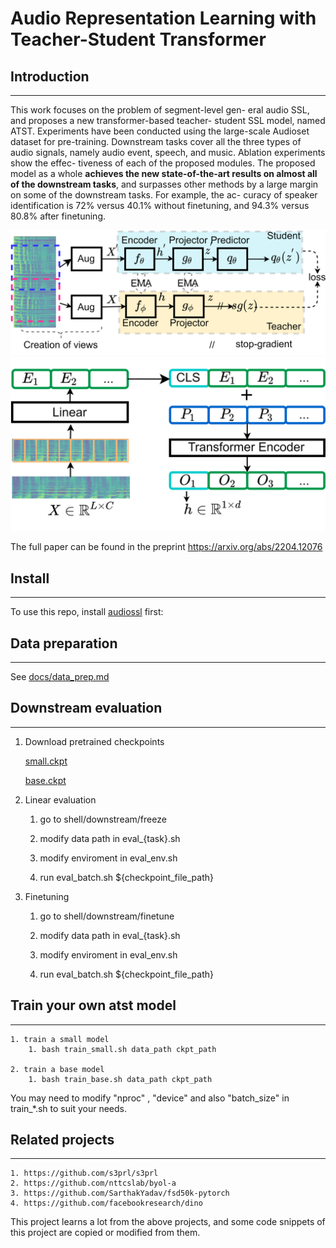 # Audio Representation Learning with Teacher-Student Transformer

## Introduction
---------------------

This work focuses on the problem of segment-level gen-
eral audio SSL, and proposes a new transformer-based teacher-
student SSL model, named ATST.  Experiments have been conducted using the
large-scale Audioset  dataset for pre-training. Downstream
tasks cover all the three types of audio signals, namely audio
event, speech, and music. Ablation experiments show the effec-
tiveness of each of the proposed modules. The proposed model
as a whole **achieves the new state-of-the-art results on almost all
of the downstream tasks**, and surpasses other methods by a large
margin on some of the downstream tasks. For example, the ac-
curacy of speaker identification is 72% versus 40.1% without
finetuning, and 94.3% versus 80.8% after finetuning.

![a](images/interspeech2022(a).png)
![b](images/interspeech2022(b).png)



The full paper can be found in the preprint https://arxiv.org/abs/2204.12076

## Install
-------------------------

To use this repo, install [audiossl](../../../README.md) first:



## Data preparation
------------------------------

See [docs/data_prep.md](docs/data_prep.md)
    
    

## Downstream evaluation
---------------------------------

1. Download pretrained checkpoints

    [small.ckpt](https://checkpointstorage.oss-cn-beijing.aliyuncs.com/atst/small.ckpt)

    [base.ckpt](https://checkpointstorage.oss-cn-beijing.aliyuncs.com/atst/base.ckpt)

1. Linear evaluation

    1. go to shell/downstream/freeze

    2. modify data path in eval_{task}.sh 

    3. modify enviroment in eval_env.sh

    4. run eval_batch.sh ${checkpoint_file_path}



1. Finetuning

    1. go to shell/downstream/finetune

    2. modify data path in eval_{task}.sh 

    3. modify enviroment in eval_env.sh

    4. run eval_batch.sh ${checkpoint_file_path}

## Train your own atst model
-------------------------------------------------


    1. train a small model
        1. bash train_small.sh data_path ckpt_path

    2. train a base model
        1. bash train_base.sh data_path ckpt_path
    
You may need to modify "nproc" , "device" and also "batch_size"  in train_*.sh  to suit your needs.

## Related projects
-----------------------------------------------

    1. https://github.com/s3prl/s3prl
    2. https://github.com/nttcslab/byol-a
    3. https://github.com/SarthakYadav/fsd50k-pytorch
    4. https://github.com/facebookresearch/dino

This project learns a lot from the above projects, and some code  snippets of this project are copied or modified from them.
